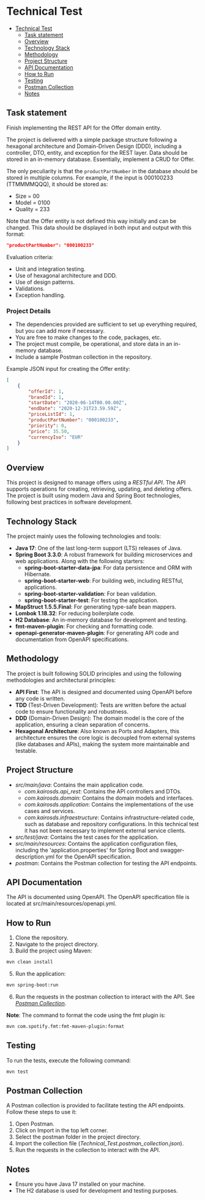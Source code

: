 # Technical Test

- [Technical Test](#technical-test)
    * [Task statement](#task-statement)
    * [Overview](#overview)
    * [Technology Stack](#technology-stack)
    * [Methodology](#methodology)
    * [Project Structure](#project-structure)
    * [API Documentation](#api-documentation)
    * [How to Run](#how-to-run)
    * [Testing](#testing)
    * [Postman Collection](#postman-collection)
    * [Notes](#notes)

## Task statement

Finish implementing the REST API for the Offer domain entity.

The project is delivered with a simple package structure following a hexagonal architecture and Domain-Driven Design (DDD), including a controller, DTO, entity, and exception for the REST layer. Data should be stored in an in-memory database. Essentially, implement a CRUD for Offer.

The only peculiarity is that the `productPartNumber` in the database should be stored in multiple columns. For example, if the input is 000100233 (TTMMMMQQQ), it should be stored as:

- Size = 00
- Model = 0100
- Quality = 233

Note that the Offer entity is not defined this way initially and can be changed. This data should be displayed in both input and output with this format:

```json
"productPartNumber": "000100233"
```

Evaluation criteria:
* Unit and integration testing. 
* Use of hexagonal architecture and DDD. 
* Use of design patterns. 
* Validations. 
* Exception handling.

### Project Details

* The dependencies provided are sufficient to set up everything required, but you can add more if necessary.
* You are free to make changes to the code, packages, etc.
* The project must compile, be operational, and store data in an in-memory database.
* Include a sample Postman collection in the repository.

Example JSON input for creating the Offer entity:

```json
[
    {
        "offerId": 1,
        "brandId": 1,
        "startDate": "2020-06-14T00.00.00Z",
        "endDate": "2020-12-31T23.59.59Z",
        "priceListId": 1,
        "productPartNumber": "000100233",
        "priority": 0,
        "price": 35.50,
        "currencyIso": "EUR"
    }
]
```

## Overview

This project is designed to manage offers using a _RESTful API_. The API supports operations for creating, retrieving, updating, and deleting offers. The project is built using modern Java and Spring Boot technologies, following best practices in software development.

## Technology Stack

The project mainly uses the following technologies and tools:

* **Java 17**: One of the last long-term support (LTS) releases of Java. 
* **Spring Boot 3.3.0**: A robust framework for building microservices and web applications. Along with the following starters:
  * **spring-boot-starter-data-jpa**: For data persistence and ORM with Hibernate. 
  * **spring-boot-starter-web**: For building web, including RESTful, applications. 
  * **spring-boot-starter-validation**: For bean validation. 
  * **spring-boot-starter-test**: For testing the application. 
* **MapStruct 1.5.5.Final**: For generating type-safe bean mappers. 
* **Lombok 1.18.32**: For reducing boilerplate code. 
* **H2 Database**: An in-memory database for development and testing. 
* **fmt-maven-plugin**: For checking and formatting code. 
* **openapi-generator-maven-plugin**: For generating API code and documentation from OpenAPI specifications.

## Methodology

The project is built following SOLID principles and using the following methodologies and architectural principles:
* **API First**: The API is designed and documented using OpenAPI before any code is written. 
* **TDD** (Test-Driven Development): Tests are written before the actual code to ensure functionality and robustness. 
* **DDD** (Domain-Driven Design): The domain model is the core of the application, ensuring a clean separation of concerns. 
* **Hexagonal Architecture**: Also known as Ports and Adapters, this architecture ensures the core logic is decoupled from external systems (like databases and APIs), making the system more maintainable and testable.

## Project Structure

* _src/main/java_: Contains the main application code.
  * _com.kairosds.api_rest_: Contains the API controllers and DTOs. 
  * _com.kairosds.domain_: Contains the domain models and interfaces. 
  * _com.kairosds.application_: Contains the implementations of the use cases and services. 
  * _com.kairosds.infraestructure_: Contains infrastructure-related code, such as database and repository configurations. In this technical test it has not been necessary to implement external service clients.
* _src/test/java_: Contains the test cases for the application. 
* _src/main/resources_: Contains the application configuration files, including the 'application.properties' for Spring Boot and swagger-description.yml for the OpenAPI specification.
* _postman_: Contains the Postman collection for testing the API endpoints.

## API Documentation

The API is documented using OpenAPI. The OpenAPI specification file is located at src/main/resources/openapi.yml.

## How to Run

1. Clone the repository.
2. Navigate to the project directory.
3. Build the project using Maven: 
```bash
mvn clean install
```
5. Run the application: 
```bash
mvn spring-boot:run
```
6. Run the requests in the postman collection to interact with the API. See _[Postman Collection](#postman-collection)_.

**Note**: The command to format the code using the fmt plugin is:
```bash
mvn com.spotify.fmt:fmt-maven-plugin:format
```

## Testing

To run the tests, execute the following command: 
```bash
mvn test
```

## Postman Collection

A Postman collection is provided to facilitate testing the API endpoints. Follow these steps to use it:

1. Open Postman.
2. Click on Import in the top left corner.
3. Select the postman folder in the project directory.
4. Import the collection file (_Technical_Test.postman_collection.json_).
5. Run the requests in the collection to interact with the API.

## Notes

* Ensure you have Java 17 installed on your machine.
* The H2 database is used for development and testing purposes.
